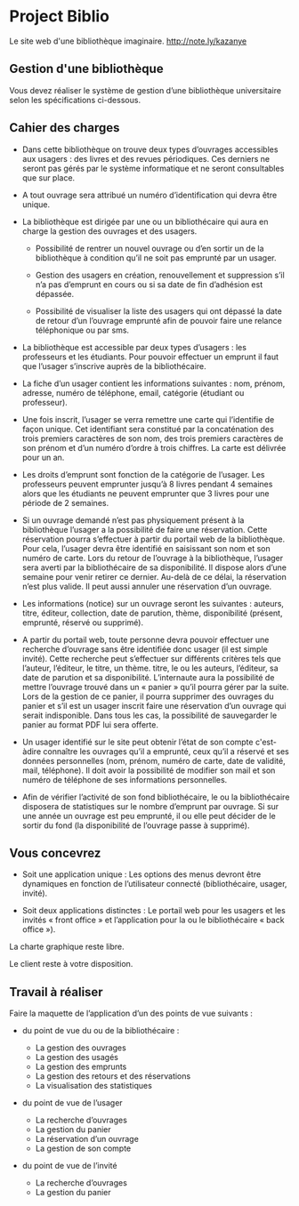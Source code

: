 # Project Biblio

Le site web d'une bibliothèque imaginaire.
http://note.ly/kazanye

## Gestion d'une bibliothèque

Vous devez réaliser le système de gestion d’une bibliothèque universitaire selon les spécifications ci-dessous. 

## Cahier des charges

- Dans cette bibliothèque on trouve deux types d’ouvrages accessibles aux usagers : des livres et des revues périodiques. Ces derniers ne seront pas gérés par le système informatique et ne seront consultables que sur place. 
 
- A tout ouvrage sera attribué un numéro d’identification qui devra être unique. 
 
- La bibliothèque est dirigée par une ou un bibliothécaire qui aura en charge la gestion des ouvrages et des usagers. 
 
    - Possibilité de rentrer un nouvel ouvrage ou d’en sortir un de la bibliothèque à condition qu’il ne soit pas emprunté par un usager.

    - Gestion des usagers en création, renouvellement et suppression s’il n’a pas d’emprunt en cours ou si sa date de fin d’adhésion est dépassée.

    - Possibilité de visualiser la liste des usagers qui ont dépassé la date de retour d’un l’ouvrage emprunté afin de pouvoir faire une relance téléphonique ou par sms. 
 
- La bibliothèque est accessible par deux types d’usagers : les professeurs et les étudiants. Pour pouvoir effectuer un emprunt il faut que l’usager s’inscrive auprès de la bibliothécaire.  
 
- La fiche d’un usager contient les informations suivantes : nom, prénom, adresse, numéro de téléphone, email, catégorie (étudiant ou professeur). 
 
- Une fois inscrit, l’usager se verra remettre une carte qui l’identifie de façon unique. Cet identifiant sera constitué par la concaténation des trois premiers caractères de son nom, des trois premiers caractères de son prénom  et d’un numéro d’ordre à trois chiffres. La carte est délivrée pour un an. 
 
- Les droits d’emprunt sont fonction de la catégorie de l’usager. Les professeurs peuvent emprunter jusqu’à 8 livres pendant 4 semaines alors que les étudiants ne peuvent emprunter que 3 livres pour une période de 2 semaines. 
 
- Si un ouvrage demandé n’est pas physiquement présent à la bibliothèque l’usager a la possibilité de faire une réservation. Cette réservation pourra s’effectuer à partir du portail web de la bibliothèque. Pour cela, l’usager devra être identifié en saisissant son nom et son numéro de carte. Lors du retour de l’ouvrage à la bibliothèque, l’usager sera averti par la bibliothécaire de sa disponibilité. Il dispose alors d’une semaine pour venir retirer ce dernier. Au-delà de ce délai, la réservation n’est plus valide. Il peut aussi annuler une réservation d’un ouvrage. 
 
- Les informations (notice) sur un ouvrage seront les suivantes : auteurs, titre, éditeur, collection, date de parution, thème, disponibilité (présent, emprunté, réservé ou supprimé). 
 
- A partir du portail web, toute personne devra pouvoir effectuer une recherche d’ouvrage sans être identifiée donc usager (il est simple invité). Cette recherche peut s’effectuer sur différents critères tels que l’auteur, l’éditeur, le titre, un thème.  titre, le ou les auteurs, l’éditeur, sa date de parution et sa disponibilité.  L’internaute aura la possibilité de mettre l’ouvrage trouvé dans un « panier » qu’il pourra gérer par la suite. Lors de la gestion de ce panier, il pourra supprimer des ouvrages du panier et s’il est un usager inscrit faire une réservation d’un ouvrage qui serait indisponible. Dans tous les cas, la possibilité de sauvegarder le panier au format PDF lui sera offerte. 
 
- Un usager identifié sur le site peut obtenir l’état de son compte c'est-àdire connaître les ouvrages qu’il a emprunté, ceux qu’il a réservé et ses données personnelles (nom, prénom, numéro de carte, date de validité, mail, téléphone). Il doit avoir la possibilité de modifier son mail et son numéro de téléphone de ses informations personnelles. 
 
- Afin de vérifier l’activité de son fond bibliothécaire, le ou la bibliothécaire disposera de statistiques  sur le nombre d’emprunt par ouvrage. Si sur une année un ouvrage est peu emprunté, il ou elle peut décider de le sortir du fond (la disponibilité de l’ouvrage passe à supprimé).

## Vous concevrez
 
 - Soit une application unique : Les options des menus devront être dynamiques en fonction de l’utilisateur connecté (bibliothécaire, usager, invité). 
 
 - Soit deux applications distinctes : Le portail web pour les usagers et les invités « front office » et l’application pour la ou le bibliothécaire « back office »). 
 
La charte graphique reste libre. 
 
Le client reste à votre disposition.

## Travail à réaliser
 
Faire la maquette de l’application d’un des points de vue suivants : 
 
- du point de vue du ou de la bibliothécaire : 
 
    - La gestion des ouvrages
    - La gestion des usagés
    - La gestion des emprunts
    - La gestion des retours et des réservations
    - La visualisation des statistiques 
 
- du point de vue de l’usager 
 
    - La recherche d’ouvrages
    - La gestion du panier
    - La réservation d’un ouvrage
    - La gestion de son compte 
 
- du point de vue de l’invité 
 
    - La recherche d’ouvrages
    - La gestion du panier 